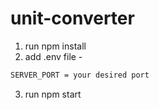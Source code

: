 # unit-converter
1. run npm install
2. add .env file - 
```bash
SERVER_PORT = your desired port
```
3. run npm start
